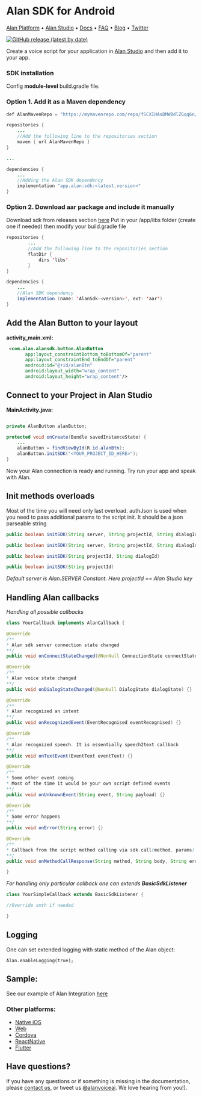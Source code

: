 # Alan SDK for Android

[Alan Platform](https://alan.app/) • [Alan Studio](https://studio.alan.app/register) • [Docs](https://alan.app/docs/intro.html) • [FAQ](https://alan.app/docs/additional/faq.html) •
[Blog](https://alan.app/blog/) • [Twitter](https://twitter.com/alanvoiceai)

[![GitHub release (latest by date)](https://img.shields.io/github/v/release/alan-ai/alan-sdk-android)](https://github.com/alan-ai/alan-sdk-android/releases)

Create a voice script for your application in [Alan Studio](https://studio.alan.app/register) and then add it to your app.

### SDK installation
Config **module-level** build.gradle file.

### Option 1. Add it as a Maven dependency
```java
def AlanMavenRepo = "https://mymavenrepo.com/repo/fSCXIHAoBMWBdlZGqq6n/"

repositories {
	...
	//Add the following line to the repositories section
    maven { url AlanMavenRepo }
}

...

dependencies {
	...
	//Adding the Alan SDK dependency
    implementation "app.alan:sdk:<latest.version>"
}
```

### Option 2. Download aar package and include it manually

Download sdk from releases section [here](https://github.com/alan-ai/alan-android-sdk/releases)
Put in your <project>/app/libs folder (create one if needed) then modify your build.gradle file

```java
repositories {
		...
		//Add the following line to the repositories section
	    flatDir {
	        dirs 'libs'
	    }
}

dependencies {
	...
	//Alan SDK dependency
 	implementation (name: 'AlanSdk-<version>', ext: 'aar')
}
```

## Add the Alan Button to your layout

__activity_main.xml:__

```xml
 <com.alan.alansdk.button.AlanButton
       app:layout_constraintBottom_toBottomOf="parent"
       app:layout_constraintEnd_toEndOf="parent"
       android:id="@+id/alanBtn"
       android:layout_width="wrap_content"
       android:layout_height="wrap_content"/>
```

## Connect to your Project in Alan Studio

__MainActivity.java:__

```java

private AlanButton alanButton;

protected void onCreate(Bundle savedInstanceState) {
	...
	alanButton = findViewById(R.id.alanBtn);
	alanButton.initSDK("<YOUR_PROJECT_ID_HERE>");
}
```

Now your Alan connection is ready and running. Try run your app and speak with Alan. 

## Init methods overloads
Most of the time you will need only last overload. 
authJson is used when you need to pass additional params to the script init. It should be a json parseable string

```java
public boolean initSDK(String server, String projectId, String dialogId, String authJson)

public boolean initSDK(String server, String projectId, String dialogId)

public boolean initSDK(String projectId, String dialogId)

public boolean initSDK(String projectId)

```
*Default server is Alan.SERVER Constant.*
*Here projectId == Alan Studio key*

## Handling Alan callbacks

*Handling all possible callbacks*

```java
class YourCallback implements AlanCallback {

@Override
/**
* Alan sdk server connection state changed
**/
public void onConnectStateChanged(@NonNull ConnectionState connectState) {}

@Override
/**
* Alan voice state changed
**/
public void onDialogStateChanged(@NonNull DialogState dialogState) {}

@Override
/**
* Alan recognized an intent
**/
public void onRecognizedEvent(EventRecognised eventRecognised) {}

@Override
/**
* Alan recognized speech. It is essentially speech2text callback
**/
public void onTextEvent(EventText eventText) {}

@Override
/**
* Some other event coming.
* Most of the time it would be your own script-defined events
**/
public void onUnknownEvent(String event, String payload) {}

@Override
/**
* Some error happens
**/
public void onError(String error) {}

@Override
/**
* Callback from the script method calling via sdk.call(method, params)
**/  
public void onMethodCallResponse(String method, String body, String errors) {}

}
```

*For handling only particular callback one can extends **BasicSdkListener***

```java
class YourSimpleCallback extends BasicSdkListener {

//Override smth if needed

}
```

## Logging

One can set extended logging with static method of the Alan object:

`Alan.enableLogging(true);`

## Sample: 
See our example of Alan Integration [here](https://github.com/alan-ai/alan-sdk-android/tree/master/examples/AlanSampleApp)

### Other platforms:
* [Native iOS](https://github.com/alan-ai/alan-sdk-ios)
* [Web](https://github.com/alan-ai/alan-sdk-web)
* [Cordova](https://github.com/alan-ai/alan-sdk-cordova)
* [ReactNative](https://github.com/alan-ai/alan-sdk-reactnative)
* [Flutter](https://pub.dev/packages/alan_voice)

## Have questions?
If you have any questions or if something is missing in the documentation, please [contact us](mailto:support@alan.app), or tweet us [@alanvoiceai](https://twitter.com/alanvoiceai). We love hearing from you!).
